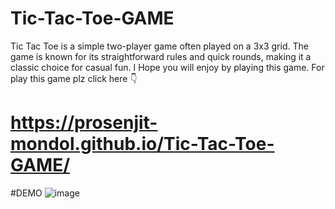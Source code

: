 # Tic-Tac-Toe-GAME
Tic Tac Toe is a simple two-player game often played on a 3x3 grid. The game is known for its straightforward rules and quick rounds, making it a classic choice for casual fun.
I Hope you will enjoy by playing this game.
For play this game plz click here 👇
# https://prosenjit-mondol.github.io/Tic-Tac-Toe-GAME/

#DEMO
![image](https://github.com/user-attachments/assets/f8067b3f-e23f-4325-9430-efa583d53472)
